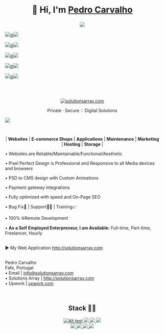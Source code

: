 <!-- WORK AREA | START -->

<!-- WORK AREA | END -->


<br>
<h1 align="center">👋 Hi, I'm <a href="https://www.linkedin.com/in/solutionsarray/" target="_blank"> Pedro Carvalho</a></h1> 
<h3 align="center"> <img src="https://readme-typing-svg.herokuapp.com?color=0357F7&lines=Web+Developer+from+Portugal+:)" /></h3>

<p><a href="https://www.youtube.com/watch?v=xBdfI6vz1Lw"><img src="http://mixed.solutionsarray.com/wp-content/uploads/2024/01/click3.png"></a><a href="https://www.youtube.com/watch?v=xBdfI6vz1Lw">🌐</a><a href="https://www.youtube.com/watch?v=xBdfI6vz1Lw"><img src="https://img.shields.io/badge/Experiences-red?style=for-the-badge&logo=youtube&logoColor=white"></a></p>

<p><a href="http://solutionsarray.com/portfolio"><img src="http://mixed.solutionsarray.com/wp-content/uploads/2024/01/click3.png"></a><a href="http://solutionsarray.com/portfolio">🌐</a><a href="http://solutionsarray.com/portfolio"><img src="http://mixed.solutionsarray.com/wp-content/uploads/2023/11/5portfolio.png" </a></p>

<p><a href="https://mixed.solutionsarray.com/wp-content/uploads/2024/01/Pedro-Carvalho.pdf"><img src="http://mixed.solutionsarray.com/wp-content/uploads/2024/01/click3.png"></a><a href="https://mixed.solutionsarray.com/wp-content/uploads/2024/01/Pedro-Carvalho.pdf">🌐</a><a href="https://mixed.solutionsarray.com/wp-content/uploads/2024/01/Pedro-Carvalho.pdf"><img src="http://mixed.solutionsarray.com/wp-content/uploads/2023/11/6Curriculum-Vitae.png"></a></p>

<p><a href="https://www.linkedin.com/in/SolutionsArray/"><img src="http://mixed.solutionsarray.com/wp-content/uploads/2024/01/click3.png"></a><a href="https://www.linkedin.com/in/SolutionsArray/">🌐</a><a href="https://www.linkedin.com/in/SolutionsArray/"><img src="https://img.shields.io/badge/linkedin-%230077B5.svg?style=for-the-badge&amp;logo=linkedin&amp;logoColor=white"></a></p>

<p><a href="http://mixed.solutionsarray.com/"><img src="http://mixed.solutionsarray.com/wp-content/uploads/2024/01/click3.png"></a><a href="http://mixed.solutionsarray.com/">🌐</a><a href="http://mixed.solutionsarray.com/"><img src="https://img.shields.io/badge/SolutionsArray-Business%20Pitch-00bf80"></a></p>


<br>
<h2> </h2>
<p align="center"><a href="https://solutionsarray.com/"><img src="http://mixed.solutionsarray.com/wp-content/uploads/2023/10/SolutionsArray1.com_.png" alt="solutionsarray.com"></a></p>

<p align="center">Private · Secure 💡 Digital Solutions</p>
<p><a href="https://solutionsarray.com/portfolio/"><img src="http://mixed.solutionsarray.com/wp-content/uploads/2023/09/SolutionsArray_Homepage.png"></a></p>

<br>
<p align="center">| <b>Websites</b> | <b>E-commerce Shops</b> | <b>Applications</b> | <b>Maintenance</b> | <b>Marketing</b> | <b>Hosting</b> | <b>Storage</b> |</p>
• Websites are Reliable/Maintainable/Functional/Aesthetic</p>
• Pixel Perfect Design is Professional and Responsive to all Media devices and browsers</p>
• PSD to CMS design with Custom Animations</p>
• Payment gateway integrations</p>
• Fully optimized with speed and On-Page SEO</p>
• Bug Fix🐞 | Support👨‍🔧 | Training📈</p>
• 100% 🌐Remote Development</p>
• <b>As a Self Employed Enterpreneur, I am Available:</b> Full-time, Part-time, Freelancer, Hourly</br>

<br>
<p>► My Web Application <a href="https://solutionsarray.com/"> http://solutionsarray.com </a>

<br>Pedro Carvalho
<br>Fafe, Portugal
<br>• Email | info@solutionsarray.com
<br>• Solutions Array | http://solutionsarray.com
<br>• Upwork | <a href="https://www.upwork.com/freelancers/~01fffa4af07a0652d8?viewMode=1">upwork.com</a>


<br>
<h2 align="center">Stack 👨‍💻</h2>
<p align="center">
<a href="https://www.php.net/"><img src="http://mixed.solutionsarray.com/wp-content/uploads/2023/08/php.jpg" alt="Alt text"></a>
<a href="https://laravel.com/"><img src="http://mixed.solutionsarray.com/wp-content/uploads/2023/08/Laravel.png"</a>
<a href="https://en.wikipedia.org/wiki/JavaScript"><img src="http://mixed.solutionsarray.com/wp-content/uploads/2023/08/JavaScript.png"</a>
<a href="https://react.dev/"><img src="http://mixed.solutionsarray.com/wp-content/uploads/2023/11/react1.png"</a>
<br>
<a href="https://nextjs.org/"><img src="http://mixed.solutionsarray.com/wp-content/uploads/2023/11/Nextjs-logo.svg_.png"</a>
<a href="https://nodejs.org/en"><img src="http://mixed.solutionsarray.com/wp-content/uploads/2023/08/Node.js.png"</a>
<a href="https://nginx.org/en/"><img src="http://mixed.solutionsarray.com/wp-content/uploads/2023/09/small_Nginx.png"</a>
<a href="https://www.postgresql.org/"><img src="http://mixed.solutionsarray.com/wp-content/uploads/2023/09/5small_PostgreSQL.png"</a>
</p>
<br><br><br>


<!--
**pedrocarvalho/pedrocarvalho** is a ✨ _special_ ✨ repository because its `README.md` (this file) appears on your GitHub profile.

Here are some ideas to get you started:

- 🔭 I’m currently working on ...
- 🌱 I’m currently learning ...
- 👯 I’m looking to collaborate on ...
- 🤔 I’m looking for help with ...
- 💬 Ask me about ...
- 📫 How to reach me: ...
- 😄 Pronouns: ...
- ⚡ Fun fact: ...
-->
